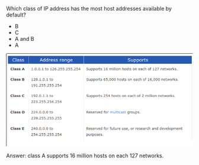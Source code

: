 Which class of IP address has the most host addresses available by default?

- B
- C
- A and B
- A


![alt text](ip_address_class.png)

Answer: class A
supports 16 million hosts on each 127 networks.